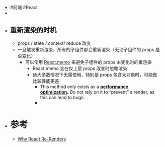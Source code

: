 - #前端 #React
-
- ## 重新渲染的时机
	- props / state / context/ reduce 改变
	- 一旦触发重新渲染，所有的子组件都会重新渲染（无论子组件的 props 是否变化）
		- 可以使用 [React.memo](https://reactjs.org/docs/react-api.html#reactmemo) 来避免子组件的 props 未变化时的重渲染
			- React.memo 会在仅上层 props 改变时忽略渲染
			- 绝大多数情况下无需使用，特别是 props 包含大对象时，可能做比较性能更差
				- This method only exists as a **[performance optimization](https://reactjs.org/docs/optimizing-performance.html).** Do not rely on it to “prevent” a render, as this can lead to bugs.
				-
- # 参考
	- [Why React Re-Renders](https://www.joshwcomeau.com/react/why-react-re-renders/)